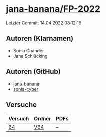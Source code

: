 # [jana-banana/FP-2022](https://github.com/jana-banana/FP-2022)

Letzter Commit: 14.04.2022 08:12:19

## Autoren (Klarnamen)
- Sonia Chander
- Jana Schlücking

## Autoren (GitHub)
- [jana-banana](https://github.com/jana-banana)
- [sonia-cyber](https://github.com/sonia-cyber)

## Versuche

|       Versuch        |                          Ordner                           |PDFs|
|----------------------|-----------------------------------------------------------|----|
|[64](../../versuch/64)|[V64](https://github.com/jana-banana/FP-2022/tree/main/V64)|–   |
